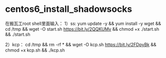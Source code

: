 # centos6_install_shadowsocks

在搬瓦工root shell里面输入：
1）ss:   yum update -y && yum install -y wget && cd /tmp && wget -O start.sh https://bit.ly/2QQKUMv && chmod +x ./start.sh && ./start.sh

2）kcp：   cd /tmp && rm -rf * && wget -O kcp.sh https://bit.ly/2FDpyBk && chmod +x kcp.sh && ./kcp.sh
